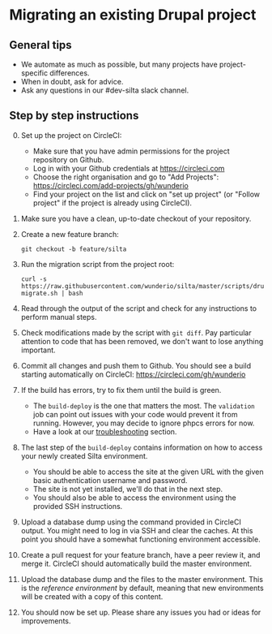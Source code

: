 # Migrating an existing Drupal project

## General tips
- We automate as much as possible, but many projects have project-specific differences.
- When in doubt, ask for advice. 
- Ask any questions in our #dev-silta slack channel. 

## Step by step instructions

0. Set up the project on CircleCI:
    - Make sure that you have admin permissions for the project repository on Github.
    - Log in with your Github credentials at https://circleci.com
    - Choose the right organisation and go to "Add Projects": https://circleci.com/add-projects/gh/wunderio
    - Find your project on the list and click on "set up project" (or "Follow project" if the project is already using CircleCI).

1. Make sure you have a clean, up-to-date checkout of your repository.

2. Create a new feature branch: 
   ```
   git checkout -b feature/silta
   ```
   
3. Run the migration script from the project root: 
    ```
    curl -s https://raw.githubusercontent.com/wunderio/silta/master/scripts/drupal-migrate.sh | bash
    ```
    
4. Read through the output of the script and check for any instructions to perform manual steps.

5. Check modifications made by the script with `git diff`. Pay particular attention to code that has been removed, we don't want to lose anything important.

6. Commit all changes and push them to Github. You should see a build starting automatically on CircleCI: https://circleci.com/gh/wunderio

7. If the build has errors, try to fix them until the build is green.
    - The `build-deploy` is the one that matters the most. The `validation` job can point out issues with your code would prevent it from running. However, you may decide to ignore phpcs errors for now.
    - Have a look at our [troubleshooting](troubleshooting.md) section.
    
8. The last step of the `build-deploy` contains information on how to access your newly created Silta environment. 
    - You should be able to access the site at the given URL with the given basic authentication username and password.
    - The site is not yet installed, we'll do that in the next step.
    - You should also be able to access the environment using the provided SSH instructions.
    
9. Upload a database dump using the command provided in CircleCI output. 
   You might need to log in via SSH and clear the caches. 
   At this point you should have a somewhat functioning environment accessible. 

10. Create a pull request for your feature branch, have a peer review it, and merge it. 
    CircleCI should automatically build the master environment. 

11. Upload the database dump and the files to the master environment. 
    This is the _reference environment_ by default, meaning that new environments 
    will be created with a copy of this content.
    
12. You should now be set up. Please share any issues you had or ideas for improvements.   
